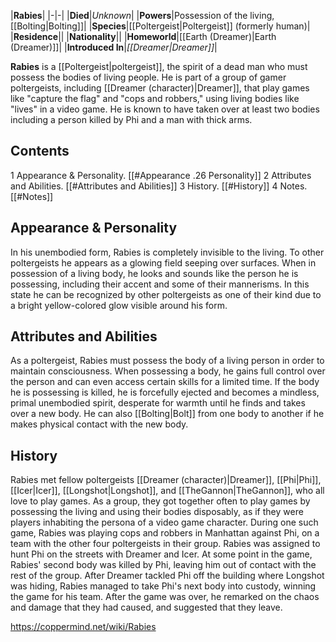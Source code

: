 |**Rabies**|
|-|-|
|**Died**|*Unknown*|
|**Powers**|Possession of the living, [[Bolting\|Bolting]]|
|**Species**|[[Poltergeist\|Poltergeist]] (formerly human)|
|**Residence**||
|**Nationality**||
|**Homeworld**|[[Earth (Dreamer)\|Earth (Dreamer)]]|
|**Introduced In**|*[[Dreamer\|Dreamer]]*|

**Rabies** is a [[Poltergeist\|poltergeist]], the spirit of a dead man who must possess the bodies of living people. He is part of a group of gamer poltergeists, including [[Dreamer (character)\|Dreamer]], that play games like "capture the flag" and "cops and robbers," using living bodies like "lives" in a video game. He is known to have taken over at least two bodies including a person killed by Phi and a man with thick arms.

## Contents

1 Appearance & Personality. [[#Appearance .26 Personality]] 
2 Attributes and Abilities. [[#Attributes and Abilities]] 
3 History. [[#History]] 
4 Notes. [[#Notes]] 


## Appearance & Personality
In his unembodied form, Rabies is completely invisible to the living. To other poltergeists he appears as a glowing field seeping over surfaces. When in possession of a living body, he looks and sounds like the person he is possessing, including their accent and some of their mannerisms. In this state he can be recognized by other poltergeists as one of their kind due to a bright yellow-colored glow visible around his form.

## Attributes and Abilities
As a poltergeist, Rabies must possess the body of a living person in order to maintain consciousness. When possessing a body, he gains full control over the person and can even access certain skills for a limited time. If the body he is possessing is killed, he is forcefully ejected and becomes a mindless, primal unembodied spirit, desperate for warmth until he finds and takes over a new body. He can also [[Bolting\|Bolt]] from one body to another if he makes physical contact with the new body.

## History
Rabies met fellow poltergeists [[Dreamer (character)\|Dreamer]], [[Phi\|Phi]], [[Icer\|Icer]], [[Longshot\|Longshot]], and [[TheGannon\|TheGannon]], who all love to play games. As a group, they got together often to play games by possessing the living and using their bodies disposably, as if they were players inhabiting the persona of a video game character.
During one such game, Rabies was playing cops and robbers in Manhattan against Phi, on a team with the other four poltergeists in their group. Rabies was assigned to hunt Phi on the streets with Dreamer and Icer. At some point in the game, Rabies' second body was killed by Phi, leaving him out of contact with the rest of the group. After Dreamer tackled Phi off the building where Longshot was hiding, Rabies managed to take Phi's next body into custody, winning the game for his team. After the game was over, he remarked on the chaos and damage that they had caused, and suggested that they leave.



https://coppermind.net/wiki/Rabies